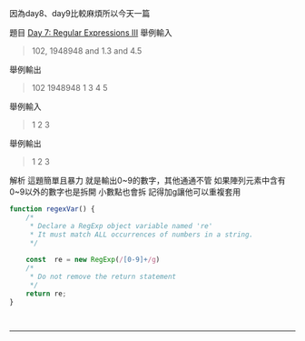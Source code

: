 因為day8、day9比較麻煩所以今天一篇

題目
[Day 7: Regular Expressions III](https://www.hackerrank.com/challenges/js10-regexp-3/problem)
舉例輸入
>102, 1948948 and 1.3 and 4.5

舉例輸出
>102
1948948
1
3
4
5

舉例輸入
>1 2 3

舉例輸出
>1
2
3

解析
這題簡單且暴力
就是輸出0~9的數字，其他通通不管
如果陣列元素中含有0~9以外的數字也是拆開
小數點也會拆
記得加g讓他可以重複套用


```js
function regexVar() {
    /*
     * Declare a RegExp object variable named 're'
     * It must match ALL occurrences of numbers in a string.
     */
    
    const  re = new RegExp(/[0-9]+/g)
    /*
     * Do not remove the return statement
     */
    return re;
}

 
```
---

